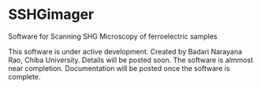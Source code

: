 # SSHGimager
 
Software for Scanning SHG Microscopy of ferroelectric samples

This software is under active development. Created by Badari Narayana Rao, Chiba University. Details will be posted soon.
The software is almmost near completion. Documentation will be posted once the software is complete.
